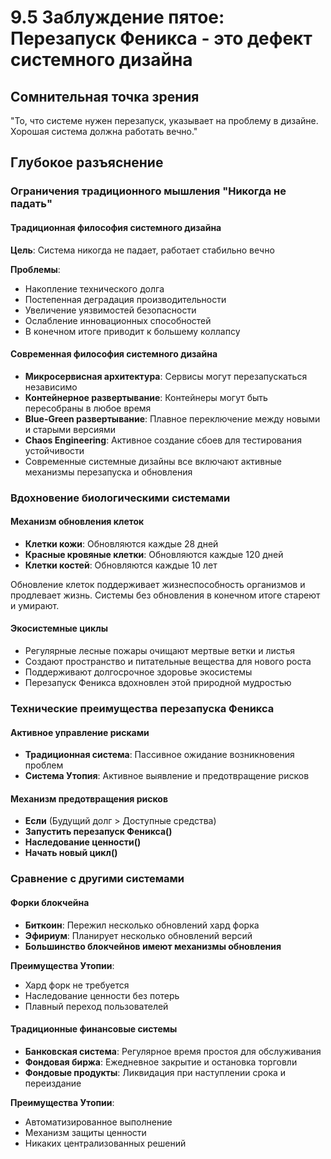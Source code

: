 # 9.5 Заблуждение пятое: Перезапуск Феникса - это дефект системного дизайна

## Сомнительная точка зрения
"То, что системе нужен перезапуск, указывает на проблему в дизайне. Хорошая система должна работать вечно."

## Глубокое разъяснение

### Ограничения традиционного мышления "Никогда не падать"

#### Традиционная философия системного дизайна

**Цель**: Система никогда не падает, работает стабильно вечно

**Проблемы**:

- Накопление технического долга
- Постепенная деградация производительности
- Увеличение уязвимостей безопасности
- Ослабление инновационных способностей
- В конечном итоге приводит к большему коллапсу

#### Современная философия системного дизайна

- **Микросервисная архитектура**: Сервисы могут перезапускаться независимо
- **Контейнерное развертывание**: Контейнеры могут быть пересобраны в любое время
- **Blue-Green развертывание**: Плавное переключение между новыми и старыми версиями
- **Chaos Engineering**: Активное создание сбоев для тестирования устойчивости
- Современные системные дизайны все включают активные механизмы перезапуска и обновления

### Вдохновение биологическими системами

#### Механизм обновления клеток

- **Клетки кожи**: Обновляются каждые 28 дней
- **Красные кровяные клетки**: Обновляются каждые 120 дней
- **Клетки костей**: Обновляются каждые 10 лет

Обновление клеток поддерживает жизнеспособность организмов и продлевает жизнь. Системы без обновления в конечном итоге стареют и умирают.

#### Экосистемные циклы

- Регулярные лесные пожары очищают мертвые ветки и листья
- Создают пространство и питательные вещества для нового роста
- Поддерживают долгосрочное здоровье экосистемы
- Перезапуск Феникса вдохновлен этой природной мудростью

### Технические преимущества перезапуска Феникса

#### Активное управление рисками

- **Традиционная система**: Пассивное ожидание возникновения проблем
- **Система Утопия**: Активное выявление и предотвращение рисков

#### Механизм предотвращения рисков

- **Если** (Будущий долг > Доступные средства)
- **Запустить перезапуск Феникса()**
- **Наследование ценности()**
- **Начать новый цикл()**

### Сравнение с другими системами

#### Форки блокчейна

- **Биткоин**: Пережил несколько обновлений хард форка
- **Эфириум**: Планирует несколько обновлений версий
- **Большинство блокчейнов имеют механизмы обновления**

**Преимущества Утопии**:

- Хард форк не требуется
- Наследование ценности без потерь
- Плавный переход пользователей

#### Традиционные финансовые системы

- **Банковская система**: Регулярное время простоя для обслуживания
- **Фондовая биржа**: Ежедневное закрытие и остановка торговли
- **Фондовые продукты**: Ликвидация при наступлении срока и переиздание

**Преимущества Утопии**:

- Автоматизированное выполнение
- Механизм защиты ценности
- Никаких централизованных решений